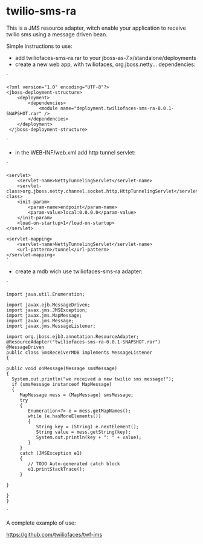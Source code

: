 twilio-sms-ra
=============

This is a JMS resource adapter, witch enable your application to receive twilio sms using a message driven bean. 

Simple instructions to use:

- add twiliofaces-sms-ra.rar to your jboss-as-7.x/standalone/deployments
- create a new web app, with twiliofaces, org.jboss.netty... dependencies:

`

    <?xml version="1.0" encoding="UTF-8"?>
    <jboss-deployment-structure>
    	<deployment>
    		<dependencies>
    			<module name="deployment.twiliofaces-sms-ra-0.0.1-SNAPSHOT.rar" />
    		</dependencies>
    	</deployment>
     </jboss-deployment-structure>
`

- in the WEB-INF/web.xml add http tunnel servlet:



`

    <servlet>
		<servlet-name>NettyTunnelingServlet</servlet-name>
		<servlet-class>org.jboss.netty.channel.socket.http.HttpTunnelingServlet</servlet-class>
		<init-param>
			<param-name>endpoint</param-name>
			<param-value>local:0.0.0.0</param-value>
		</init-param>
		<load-on-startup>1</load-on-startup>
	</servlet>

	<servlet-mapping>
		<servlet-name>NettyTunnelingServlet</servlet-name>
		<url-pattern>/tunnel</url-pattern>
	</servlet-mapping>
	`
	
- create a mdb wich use twiliofaces-sms-ra adapter:


`

    import java.util.Enumeration;
    
    import javax.ejb.MessageDriven;
    import javax.jms.JMSException;
    import javax.jms.MapMessage;
    import javax.jms.Message;
    import javax.jms.MessageListener;
    
    import org.jboss.ejb3.annotation.ResourceAdapter;
    @ResourceAdapter("twiliofaces-sms-ra-0.0.1-SNAPSHOT.rar")
    @MessageDriven
    public class SmsReceiverMDB implements MessageListener
    {

    public void onMessage(Message smsMessage)
    {
      System.out.println("we received a new twilio sms message!");
      if (smsMessage instanceof MapMessage)
      {
         MapMessage mess = (MapMessage) smsMessage;
         try
         {
            Enumeration<?> e = mess.getMapNames();
            while (e.hasMoreElements())
            {
               String key = (String) e.nextElement();
               String value = mess.getString(key);
               System.out.println(key + ": " + value);
            }
         }
         catch (JMSException e1)
         {
            // TODO Auto-generated catch block
            e1.printStackTrace();
         }

    }

    }
    }

	`


A complete example of use:

https://github.com/twiliofaces/twf-jms

